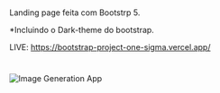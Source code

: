 #

Landing page feita com Bootstrp 5.

*Incluindo o Dark-theme do bootstrap.

LIVE: https://bootstrap-project-one-sigma.vercel.app/

#

![Image Generation App](https://github.com/Amadeo-Frontend/images_sites/blob/main/img/bootstrap-project.png)
